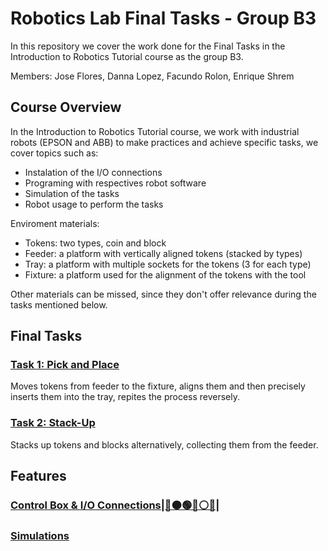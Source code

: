 # Robotics Lab Final Tasks - Group B3
In this repository we cover the work done for the Final Tasks in the Introduction to Robotics Tutorial course as the group B3.

Members: Jose Flores, Danna Lopez, Facundo Rolon, Enrique Shrem

## Course Overview
In the Introduction to Robotics Tutorial course, we work with industrial robots (EPSON and ABB) to make practices and achieve specific tasks, we cover topics such as:
- Instalation of the I/O connections
- Programing with respectives robot software
- Simulation of the tasks
- Robot usage to perform the tasks

Enviroment materials:
- Tokens: two types, coin and block
- Feeder: a platform with vertically aligned tokens (stacked by types)
- Tray: a platform with multiple sockets for the tokens (3 for each type)
- Fixture: a platform used for the alignment of the tokens with the tool

Other materials can be missed, since they don't offer relevance during the tasks mentioned below.

## Final Tasks
### [Task 1: Pick and Place](Task%201%3A%20Pick%20and%20Place.md)
Moves tokens from feeder to the fixture, aligns them and then precisely inserts them into the tray, repites the process reversely.

### [Task 2: Stack-Up](Task%202%3A%20Stack-Up.md)
Stacks up tokens and blocks alternatively, collecting them from the feeder.

## Features
### [Control Box & I/O Connections|🔴🟠🟢🔵⚪🚨|](IO%20Connections.md)

### [Simulations](Simulations.md)




